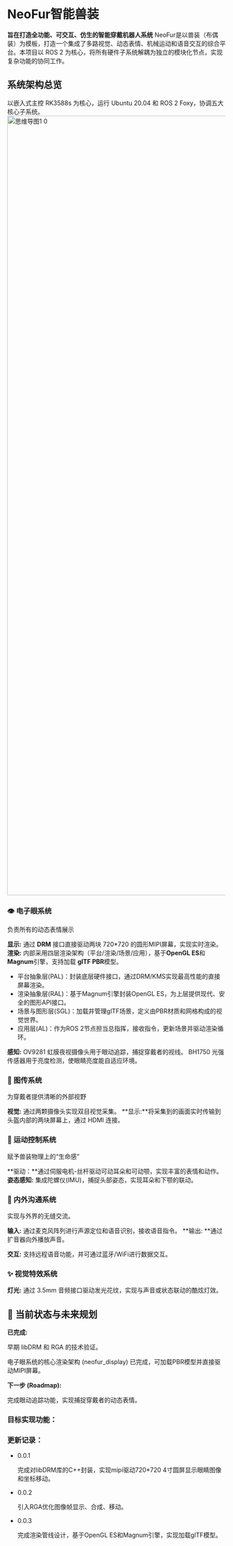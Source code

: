 # NeoFur智能兽装
**旨在打造全功能、可交互、仿生的智能穿戴机器人系统**
    NeoFur是以兽装（布偶装）为模板，打造一个集成了多路视觉、动态表情、机械运动和语音交互的综合平台。本项目以 ROS 2 为核心，将所有硬件子系统解耦为独立的模块化节点，实现复杂功能的协同工作。

## 系统架构总览
以嵌入式主控 RK3588s 为核心，运行 Ubuntu 20.04 和 ROS 2 Foxy，协调五大核心子系统。
<img width="1908" height="1796" alt="思维导图1 0" src="https://github.com/user-attachments/assets/64235603-3374-44d0-b435-62662cbd07e2" />

### 👁️ 电子眼系统
负责所有的动态表情展示

**显示:** 通过 **DRM** 接口直接驱动两块 720*720 的圆形MIPI屏幕，实现实时渲染。
**渲染:** 内部采用四层渲染架构（平台/渲染/场景/应用），基于**OpenGL ES**和**Magnum**引擎，支持加载 **glTF PBR**模型。
* 平台抽象层(PAL)：封装底层硬件接口，通过DRM/KMS实现最高性能的直接屏幕渲染。
* 渲染抽象层(RAL)：基于Magnum引擎封装OpenGL ES，为上层提供现代、安全的图形API接口。
* 场景与图形层(SGL)：加载并管理glTF场景，定义由PBR材质和网格构成的视觉世界。
* 应用层(AL)：作为ROS 2节点担当总指挥，接收指令，更新场景并驱动渲染循环。

**感知:**
OV9281 虹膜夜视摄像头用于眼动追踪，捕捉穿戴者的视线。
BH1750 光强传感器用于亮度检测，使眼睛亮度能自适应环境。

### 🎥 图传系统
为穿戴者提供清晰的外部视野

**视觉:** 通过两颗摄像头实现双目视觉采集。
**显示:**将采集到的画面实时传输到头盔内部的两块屏幕上，通过 HDMI 连接。

### 🦾 运动控制系统
赋予兽装物理上的“生命感”

**驱动：**通过伺服电机-丝杆驱动可动耳朵和可动颚，实现丰富的表情和动作。
**姿态感知:** 集成陀螺仪(IMU)，捕捉头部姿态，实现耳朵和下颚的联动。

### 🎤 内外沟通系统 
实现与外界的无缝交流。

**输入:** 通过麦克风阵列进行声源定位和语音识别，接收语音指令。
**输出: **通过扩音器向外播放声音。

**交互:** 支持远程语音功能，并可通过蓝牙/WiFi进行数据交互。

### ✨ 视觉特效系统

**灯光:** 通过 3.5mm 音频接口驱动发光花纹，实现与声音或状态联动的酷炫灯效。

## 📅 当前状态与未来规划
**已完成:**

早期 libDRM 和 RGA 的技术验证。

电子眼系统的核心渲染架构 (neofur_display) 已完成，可加载PBR模型并直接驱动MIPI屏幕。

**下一步 (Roadmap):**

完成眼动追踪功能，实现捕捉穿戴者的动态表情。

### 目标实现功能：


### 更新记录：
* 0.0.1
    
  完成对libDRM库的C++封装，实现mipi驱动720*720 4寸圆屏显示眼睛图像和坐标移动。
* 0.0.2
  
  引入RGA优化图像帧显示、合成、移动。

* 0.0.3

  完成渲染管线设计，基于OpenGL ES和Magnum引擎，实现加载glTF模型。
  
